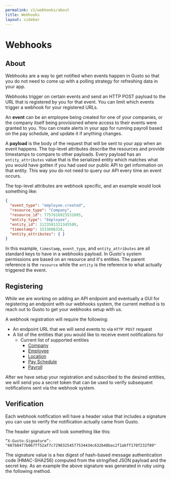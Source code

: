 ```yaml
---
permalink: v1/webhooks/about
title: Webhooks
layout: sidebar
---
```


<h1 class="block">
    Webhooks
</h1>

## About
Webhooks are a way to get notified when events happen in Gusto so that you do not need to come up with a polling strategy for refreshing data in your app.

Webhooks trigger on certain events and send an HTTP POST payload to the URL that is registered by you for that event. You can limit which events trigger a webhook for your registered URLs.

An **event** can be an employee being created for one of your companies, or the company itself being provisioned where access to their events were granted to you. You can create alerts in your app for running payroll based on the pay schedule, and update it if anything changes.

A **payload** is the body of the request that will be sent to your app when an event happens. The top-level attributes describe the resources and provide timestamps to compare to other payloads. Every payload has an `entity_attributes` value that is the serialized entity which matches what you would have gotten if you had used our public API to get information on that entity. This way you do not need to query our API every time an event occurs.

The top-level attributes are webhook specific, and an example would look something like:

```json
{
  "event_type": "employee.created",
  "resource_type": "Company",
  "resource_id": 7757616923531095,
  "entity_type": "Employee",
  "entity_id": 1123581321345589,
  "timestamp": 1533606328,
  "entity_attributes": { }
}
```

In this example, `timestamp`, `event_type`, and `entity_attributes` are all standard keys to have in a webhooks payload. In Gusto's system permissions are based on an resource and it's entities. The parent reference is the `resource` while the `entity` is the reference to what actually triggered the event.


## Registering

While we are working on adding an API endpoint and eventually a GUI for registering an endpoint with our webhooks system, the current method is to reach out to Gusto to get your webhooks setup with us.

A webhook registration will require the following:

  - An endpoint URL that we will send events to via `HTTP POST` request
  - A list of the entities that you would like to receive event notifications for
    - Current list of supported entities
      - [Company](/v1/companies)
      - [Employee](/v1/employees)
      - [Location](/v1/locations)
      - [Pay Schedule](/v1/pay_schedules)
      - [Payroll](/v1/payrolls)

After we have setup your registration and subscribed to the desired entities, we will send you a secret token that can be used to verify subsequent notifications sent via the webhook system.

## Verification

Each webhook notification will have a header value that includes a signature you can use to verify the notification actually came from Gusto.

The header signature will look something like this:

```
“X-Gusto-Signature”: "687b8477b067ff52af7c72903254577534434c632b48bac2f1abff170f232f89"
```

The signature value is a hex digest of hash-based message authentication code (HMAC-SHA256) computed from the stringified JSON payload and the secret key. As an example the above signature was generated in ruby using the following method.
